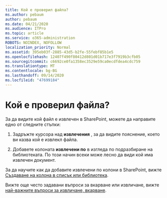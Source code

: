 ```yaml
---
title: Кой е проверил файла?
ms.author: pebaum
author: pebaum
ms.date: 04/21/2020
ms.audience: ITPro
ms.topic: article
ms.service: o365-administration
ROBOTS: NOINDEX, NOFOLLOW
localization_priority: Normal
ms.assetid: 395eb03f-2885-43d5-b2fe-55febf85b1e5
ms.openlocfilehash: 12407f490f80412d801d01b717e3f7919b3cfb05
ms.sourcegitcommit: c6692ce0fa1358ec3529e59ca0ecdfdea4cdc759
ms.translationtype: MT
ms.contentlocale: bg-BG
ms.lasthandoff: 09/14/2020
ms.locfileid: "47699184"
---
```

# <a name="who-has-a-file-checked-out"></a>Кой е проверил файла?

За да видите кой файл е извлечен в SharePoint, можете да направите едно от следните стъпки:
  
1. Задръжте курсора над **извлечения** , за да видите пояснение, което ви казва кой е извлекл файла. 
    
2. Добавете колоната **извлечени по** в изгледа по подразбиране на библиотеката. По този начин всеки може лесно да види кой има извлечен документ. 
    
За да научите как да добавите извлечени по колони в SharePoint, вижте [Създаване на колона в списък или библиотека](https://go.microsoft.com/fwlink/?linkid=2019591). 
  
Вижте още често задавани въпроси за вкарване или извличане, вижте [най-важните въпроси за извличане, вкарване](https://go.microsoft.com/fwlink/?linkid=2018786).
  

